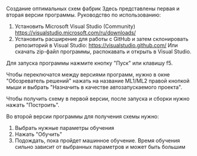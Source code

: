 Создание оптимальных схем фабрик
Здесь представлены первая и вторая версии программы.
Руководство по использованию:
1) Установить Microsoft Visual Studio (Community)
https://visualstudio.microsoft.com/ru/downloads/
2) Установить расширение для работы с GitHub и затем склонировать репозиторий в Visual Studio:
https://visualstudio.github.com/
Или скачать zip-файл программы, распокавать и открыть в Visual Studio.

Для запуска программы нажмите кнопку "Пуск" или клавишу f5.

Чтобы переключатся между версиями программ, нужно в окне "Обозреватель решений" нажать на название ML1/ML2 правой кнопкой мыши 
и выбрать "Назначить в качестве автозапускаемого проекта".

Чтобы получить схему в первой версии, после запуска и сборки нужно нажать "Построить".

Во второй версии программы для получения схемы нужно:
1. Выбрать нужные параметры обучения
2. Нажать "Обучить"
3. Подождать, пока пройдет машинное обучение. 
Время обучения сильно зависит от выбранных параметров и может быть большим
